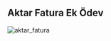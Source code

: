 ## Aktar Fatura Ek Ödev

![aktar_fatura](https://user-images.githubusercontent.com/66695214/203153774-541a0ef6-c3b5-46e4-b493-ad6e32eb944b.gif)
